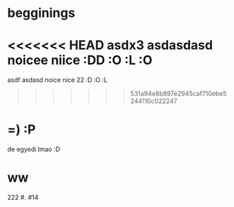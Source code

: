 # begginings
<<<<<<< HEAD
asdx3
asdasdasd
noicee
niice
:DD
:O :L :O
=======
asdf
asdasd
noice
nice 22
:D
:O :L
>>>>>>> 531a94e8b897e2945caf710ebe5244110c022247
# =) :P
de egyedi lmao :D
# ww
222
#.
#14